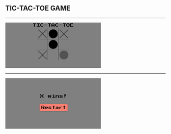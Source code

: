 ## TIC-TAC-TOE GAME

<hr/>
<img src="./screenshot/TTT.jpg" width="300px">
<hr/>
<img src="./screenshot/xw.jpg" width="300px">
